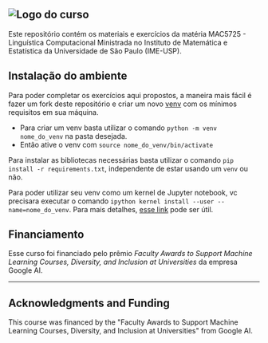 ![Logo do curso](https://github.com/alan-barzilay/NLPortugues/blob/master/imagens/logo_nlportugues.png "Logo do curso") 
---------------------------------

Este repositório contém os materiais e exercícios da matéria MAC5725 - Linguística Computacional Ministrada no Instituto de Matemática e Estatística da Universidade de São Paulo (IME-USP).




Instalação do ambiente
-----------------------
Para poder completar os exercícios aqui propostos, a maneira mais fácil é fazer um fork deste repositório e criar um novo [venv](https://docs.python.org/3/library/venv.html) com os mínimos requisitos em sua máquina. 

  - Para criar um venv basta utilizar o comando `python -m venv nome_do_venv` na pasta desejada.
  - Então ative o venv com `source nome_do_venv/bin/activate`

Para instalar as bibliotecas necessárias basta utilizar o comando `pip install -r requirements.txt`, independente de estar usando um `venv` ou não.


Para poder utilizar seu venv como um kernel de Jupyter notebook, vc precisara executar o comando `ipython kernel install --user --name=nome_do_venv`. Para mais detalhes, [esse link](https://anbasile.github.io/posts/2017-06-25-jupyter-venv/) pode ser útil.



Financiamento
--------------
Esse curso foi financiado pelo prêmio *Faculty Awards to Support Machine Learning Courses, Diversity, and Inclusion at Universities* da empresa Google AI.


_____________________________


Acknowledgments and Funding
---------------------------

This course was financed by the "Faculty Awards to Support Machine Learning Courses, Diversity, and Inclusion at Universities" from Google AI.

